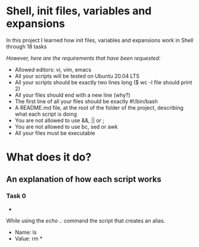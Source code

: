 # Shell, init files, variables and expansions

In this project I learned how init files, variables and expansions work in Shell through 18 tasks

*However, here are the requirements that have been requested:*

* Allowed editors: vi, vim, emacs
* All your scripts will be tested on Ubuntu 20.04 LTS
* All your scripts should be exactly two lines long ($ wc -l file should print 2)
* All your files should end with a new line (why?)
* The first line of all your files should be exactly #!/bin/bash
* A README.md file, at the root of the folder of the project, describing what each script is doing
* You are not allowed to use &&, || or ;
* You are not allowed to use bc, sed or awk
* All your files must be executable


# **What does it do?**
## **An explanation of how each script works**




### **Task 0**
* [ <o> ](https://github.com/Aluranae/holbertonschool-shell/blob/main/io_redirections_and_filters/0-alias)

While using the _echo .._ command the script that creates an alias.

* Name: ls
* Value: rm *